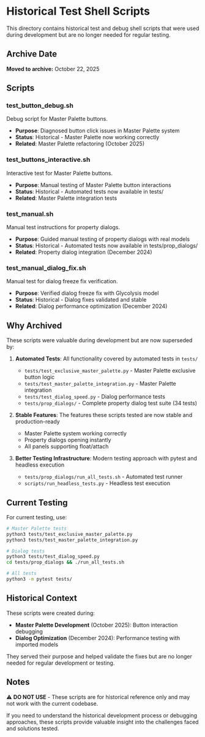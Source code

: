 # Historical Test Shell Scripts

This directory contains historical test and debug shell scripts that were used during development but are no longer needed for regular testing.

## Archive Date

**Moved to archive:** October 22, 2025

## Scripts

### test_button_debug.sh
Debug script for Master Palette buttons.
- **Purpose**: Diagnosed button click issues in Master Palette system
- **Status**: Historical - Master Palette now working correctly
- **Related**: Master Palette refactoring (October 2025)

### test_buttons_interactive.sh
Interactive test for Master Palette buttons.
- **Purpose**: Manual testing of Master Palette button interactions
- **Status**: Historical - Automated tests now available in tests/
- **Related**: Master Palette integration tests

### test_manual.sh
Manual test instructions for property dialogs.
- **Purpose**: Guided manual testing of property dialogs with real models
- **Status**: Historical - Automated tests now available in tests/prop_dialogs/
- **Related**: Property dialog integration (December 2024)

### test_manual_dialog_fix.sh
Manual test for dialog freeze fix verification.
- **Purpose**: Verified dialog freeze fix with Glycolysis model
- **Status**: Historical - Dialog fixes validated and stable
- **Related**: Dialog performance optimization (December 2024)

## Why Archived

These scripts were valuable during development but are now superseded by:

1. **Automated Tests**: All functionality covered by automated tests in `tests/`
   - `tests/test_exclusive_master_palette.py` - Master Palette exclusive button logic
   - `tests/test_master_palette_integration.py` - Master Palette integration
   - `tests/test_dialog_speed.py` - Dialog performance tests
   - `tests/prop_dialogs/` - Complete property dialog test suite (34 tests)

2. **Stable Features**: The features these scripts tested are now stable and production-ready
   - Master Palette system working correctly
   - Property dialogs opening instantly
   - All panels supporting float/attach

3. **Better Testing Infrastructure**: Modern testing approach with pytest and headless execution
   - `tests/prop_dialogs/run_all_tests.sh` - Automated test runner
   - `scripts/run_headless_tests.py` - Headless test execution

## Current Testing

For current testing, use:

```bash
# Master Palette tests
python3 tests/test_exclusive_master_palette.py
python3 tests/test_master_palette_integration.py

# Dialog tests
python3 tests/test_dialog_speed.py
cd tests/prop_dialogs && ./run_all_tests.sh

# All tests
python3 -m pytest tests/
```

## Historical Context

These scripts were created during:
- **Master Palette Development** (October 2025): Button interaction debugging
- **Dialog Optimization** (December 2024): Performance testing with imported models

They served their purpose and helped validate the fixes but are no longer needed for regular development or testing.

## Notes

⚠️ **DO NOT USE** - These scripts are for historical reference only and may not work with the current codebase.

If you need to understand the historical development process or debugging approaches, these scripts provide valuable insight into the challenges faced and solutions tested.
